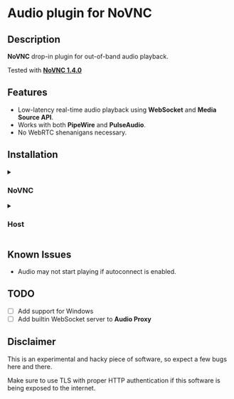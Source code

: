 # Audio plugin for NoVNC

## Description

__NoVNC__ drop-in plugin for out-of-band audio playback.

Tested with [__NoVNC 1.4.0__](https://github.com/novnc/noVNC/releases/tag/v1.4.0)

## Features

* Low-latency real-time audio playback using __WebSocket__ and __Media Source API__.
* Works with both __PipeWire__ and __PulseAudio__.
* No WebRTC shenanigans necessary.

## Installation

<details>
<summary><h3>NoVNC</h3></summary>

* Copy [__audio-plugin.js__](audio-plugin.js) to the NoVNC client directory where `vnc.html` is located.

* Add the following line to the end of the `head` section of [`vnc.html`](https://github.com/novnc/noVNC/blob/master/vnc.html#L48).

    ```html
    <script type="module" crossorigin="anonymous" src="audio-plugin.js"></script>
    ```

> `vnc_lite.html` is not supported yet.

</details>

<details>
<summary><h3>Host</h3></summary>

VNC protocol in general only handles graphics and not audio. Audio must be transmitted to out-of-band using a separate connection.

#### PulseAudio/PipeWire

A few modifications to the configuration of PulseAudio/PipeWire is necessary to allow capturing audio and feeding it to the __Audio Proxy__.

* If using __PulseAudio__:

    Enable __`module-simple-protocol-tcp`__ module on PulseAudio: 

    ```console
    # echo "load-module module-simple-protocol-tcp listen=127.0.0.1 format=s16le channels=2 rate=48000 record=true playback=false" > /etc/pulse/default.pa.d/simple-protocol.pa
    $ pulseaudio -k
    $ pulseaudio --start
    ```

* If using __PipeWire__:

    Enable __`libpipewire-module-protocol-simple`__ module on PipeWire:

    ```
    # cat > /etc/pipewire/pipewire.conf.d/simple-protocol.conf << EOF
    context.modules = [
        {
            name = libpipewire-module-protocol-simple
            args = {
                capture = true
                playback = false

                stream.capture.sink = true

                audio.rate = 48000
                audio.format = S16LE
                audio.channels = 2

                server.address = [
                    "tcp:127.0.0.1:4711"
                ]
            }
        }
    ]
    EOF
    $ systemctl --user restart pipewire
    ```

#### Audio Proxy

Raw audio output from PulseAudio must be encoded to a codec supported by Media Source (e.g. WebM/Opus) before it can be played back on the browser.

[audio-proxy.sh](audio-proxy.sh) shell script can encode raw audio to the required format using [GStreamer](https://gstreamer.freedesktop.org/).

```console
$ audio-proxy.sh -l 5711
Raw source port: 4711
Raw source format: s16le
Raw source sample rate: 48000
Raw source channels: 2
Server listening on 127.0.0.1:5711
```

> __audio-proxy.sh__ requires __socat__ and __gstreamer-tools__ (along with _Base_, _Good_ and _Bad_ plugins) to be installed on your system.
>
> * Installing dependencies on Ubuntu/Debian:
>
> ```console
> $ apt install socat gstreamer1.0-tools gstreamer1.0-plugins-base gstreamer1.0-plugins-good gstreamer1.0-plugins-bad
> ```
>
> * Installing dependencies on Alpine Linux:
>
> ```console
> $ apk add socat gstreamer-tools gst-plugins-base gst-plugins-good gst-plugins-bad
> ```

#### Websockify

Just like VNC, __Audio Proxy__ only accepts raw TCP connections. [__Websockify__](https://github.com/novnc/websockify) will take care of proxying WebSocket traffic to and from __audio-proxy.sh__.

It's possible to proxy both VNC and Audio and serve the NoVNC client files using a single __Websockify__ instance.

Assuming
* there's a __VNC server__ running on port `5900` 
* __Audio Proxy__ running on port `5711`
* __noVNC__ client files are located at `/var/www/noVNC`

__Websockify__ can be configured like this:

```console
# cat > /etc/websockify/token.cfg << EOF
	vnc: 127.0.0.1:5900
	audio: 127.0.0.1:5711
EOF
$ websockify \
    --web=/var/www/noVNC \
    --token-plugin=TokenFile \
    --token-source=/etc/websockify/token.cfg \
    8080
```

* NoVNC client will now be accessible at http://localhost:8080
* VNC WebSocket path will be `websockify?token=vnc`
* Audio WebSocket path will be `websockify?token=audio`

</details>

## Known Issues

* Audio may not start playing if autoconnect is enabled.

## TODO

- [ ] Add support for Windows
- [ ] Add builtin WebSocket server to __Audio Proxy__

## Disclaimer

This is an experimental and hacky piece of software, so expect a few bugs here and there.

Make sure to use TLS with proper HTTP authentication if this software is being exposed to the internet.

</details>